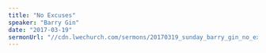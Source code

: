 ```yaml
---
title: "No Excuses"
speaker: "Barry Gin"
date: "2017-03-19"
sermonUrl: "//cdn.lwechurch.com/sermons/20170319_sunday_barry_gin_no_excuses.mp3"
---
```

